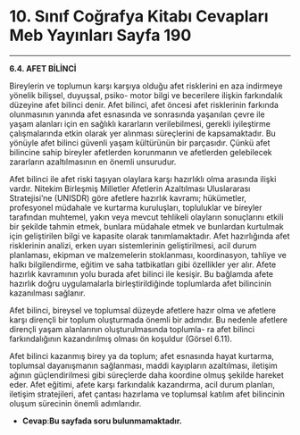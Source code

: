 # 10. Sınıf Coğrafya Kitabı Cevapları Meb Yayınları Sayfa 190

---

**6.4. AFET BİLİNCİ**

Bireylerin ve toplumun karşı karşıya olduğu afet risklerini en aza indirmeye yönelik bilişsel, duyuşsal, psiko- motor bilgi ve becerilere ilişkin farkındalık düzeyine afet bilinci denir. Afet bilinci, afet öncesi afet risklerinin farkında olunmasının yanında afet esnasında ve sonrasında yaşanılan çevre ile yaşam alanları için en sağlıklı kararların verilebilmesi, gerekli iyileştirme çalışmalarında etkin olarak yer alınması süreçlerini de kapsamaktadır. Bu yönüyle afet bilinci güvenli yaşam kültürünün bir parçasıdır. Çünkü afet bilincine sahip bireyler afetlerden korunmanın ve afetlerden gelebilecek zararların azaltılmasının en önemli unsurudur.

Afet bilinci ile afet riski taşıyan olaylara karşı hazırlıklı olma arasında ilişki vardır. Nitekim Birleşmiş Milletler Afetlerin Azaltılması Uluslararası Stratejisi’ne (UNISDR) göre afetlere hazırlık kavramı; hükümetler, profesyonel müdahale ve kurtarma kuruluşları, topluluklar ve bireyler tarafından muhtemel, yakın veya mevcut tehlikeli olayların sonuçlarını etkili bir şekilde tahmin etmek, bunlara müdahale etmek ve bunlardan kurtulmak için geliştirilen bilgi ve kapasite olarak tanımlamaktadır. Afet hazırlığında afet risklerinin analizi, erken uyarı sistemlerinin geliştirilmesi, acil durum planlaması, ekipman ve malzemelerin stoklanması, koordinasyon, tahliye ve halkı bilgilendirme, eğitim ve saha tatbikatları gibi özellikler yer alır. Afete hazırlık kavramının yolu burada afet bilinci ile kesişir. Bu bağlamda afete hazırlık doğru uygulamalarla birleştirildiğinde toplumlarda afet bilincinin kazanılması sağlanır.

Afet bilinci, bireysel ve toplumsal düzeyde afetlere hazır olma ve afetlere karşı dirençli bir toplum oluşturmada önemli bir adımdır. Bu nedenle afetlere dirençli yaşam alanlarının oluşturulmasında toplumla- ra afet bilinci farkındalığının kazandırılmış olması ön koşuldur (Görsel 6.11).

Afet bilinci kazanmış birey ya da toplum; afet esnasında hayat kurtarma, toplumsal dayanışmanın sağlanması, maddi kayıpların azaltılması, iletişim ağının güçlendirilmesi gibi süreçlerde daha koordine olmuş şekilde hareket eder. Afet eğitimi, afete karşı farkındalık kazandırma, acil durum planları, iletişim stratejileri, afet çantası hazırlama ve toplumsal katılım afet bilincinin oluşum sürecinin önemli adımlarıdır.

-   **Cevap**:**Bu sayfada soru bulunmamaktadır.**